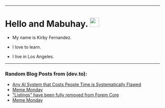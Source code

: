 
<img src="https://komarev.com/ghpvc/?username=kirbygit&style=flat-square&color=blue" alt=""/>

---
<h1>
  Hello and Mabuhay.
  <img src="https://media.giphy.com/media/hvRJCLFzcasrR4ia7z/giphy.gif" width="30px"/>
</h1>

- My name is Kirby Fernandez.

- I love to learn.

- I live in Los Angeles.

---

### Random Blog Posts from (dev.to):
<!-- BLOG-POST-LIST:START -->
- [Any AI System that Costs People Time is Systematically Flawed](https://dev.to/ben/any-ai-system-that-costs-people-time-is-systematically-flawed-26aj)
- [Meme Monday](https://dev.to/ben/meme-monday-38l8)
- [&quot;Listings&quot; have been fully removed from Forem Core](https://dev.to/ben/listings-have-been-fully-removed-from-forem-core-51jl)
- [Meme Monday](https://dev.to/ben/meme-monday-41nh)
<!-- BLOG-POST-LIST:END -->
